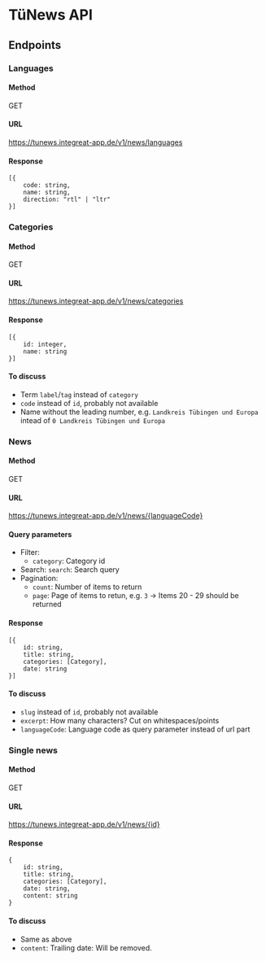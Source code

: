 # TüNews API

## Endpoints
### Languages
#### Method
GET
#### URL
https://tunews.integreat-app.de/v1/news/languages
#### Response
```
[{
    code: string,
    name: string,
    direction: "rtl" | "ltr"
}]
```

### Categories
#### Method
GET
#### URL
https://tunews.integreat-app.de/v1/news/categories
#### Response
```
[{
    id: integer,
    name: string
}]
```
#### To discuss
- Term `label`/`tag` instead of `category`
- `code` instead of `id`, probably not available
- Name without the leading number, e.g. `Landkreis Tübingen und Europa` intead of `0 Landkreis Tübingen und Europa`

### News
#### Method
GET
#### URL
https://tunews.integreat-app.de/v1/news/{languageCode}
#### Query parameters
- Filter:
    - `category`: Category id
- Search: `search`: Search query
- Pagination:
    - `count`: Number of items to return
    - `page`: Page of items to retun, e.g. `3` -> Items 20 - 29 should be returned
#### Response
```
[{
    id: string,
    title: string,
    categories: [Category],
    date: string
}]
```
#### To discuss
- `slug` instead of `id`, probably not available
- `excerpt`: How many characters? Cut on whitespaces/points
- `languageCode`: Language code as query parameter instead of url part


### Single news
#### Method
GET
#### URL
https://tunews.integreat-app.de/v1/news/{id}
#### Response
```
{
    id: string,
    title: string,
    categories: [Category],
    date: string,
    content: string
}
```
#### To discuss
- Same as above
- `content`: Trailing date: Will be removed.

